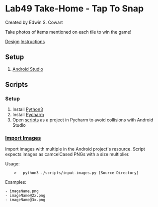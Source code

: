# Lab49 Take-Home - Tap To Snap

Created by Edwin S. Cowart

Take photos of items mentioned on each tile to win the game!

[Design](Design.pdf)
[Instructions](Instructions.pdf)

## Setup

1. [Android Studio](https://developer.android.com/studio)


## Scripts

### Setup

1. Install [Python3](https://www.python.org/downloads/)
2. Install [Pycharm](https://www.jetbrains.com/pycharm/download/#section=mac)
3. Open [scripts](scripts) as a project in Pycharm to avoid collisions with Android Studio


### [Import Images](scripts/import-images.py)

Import images with multiple in the Android project's resource.
Script expects images as camcelCased PNGs with a size multiplier.

Usage:
```
    >   python3 ./scripts/input-images.py [Source Directory]
```


Examples:

    - imageName.png
    - imageName@2x.png
    - imageName@3x.png
